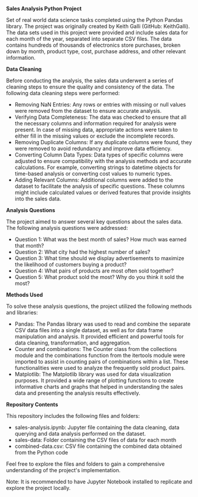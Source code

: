 **Sales Analysis Python Project**

Set of real world data science tasks completed using the Python Pandas library. The project was originally created by Keith Galli (GitHub: KeithGalli). 
The data sets used in this project were provided and include sales data for each month of the year, separated into separate CSV files. The data contains hundreds of thousands of electronics store purchases, broken down by month, product type, cost, purchase address, and other relevant information.

**Data Cleaning**

Before conducting the analysis, the sales data underwent a series of cleaning steps to ensure the quality and consistency of the data. The following data cleaning steps were performed:
- Removing NaN Entries: Any rows or entries with missing or null values were removed from the dataset to ensure accurate analysis.
- Verifying Data Completeness: The data was checked to ensure that all the necessary columns and information required for analysis were present. In case of missing data, appropriate actions were taken to either fill in the missing values or exclude the incomplete records.
- Removing Duplicate Columns: If any duplicate columns were found, they were removed to avoid redundancy and improve data efficiency.
- Converting Column Data Types: Data types of specific columns were adjusted to ensure compatibility with the analysis methods and accurate calculations. For example, converting strings to datetime objects for time-based analysis or converting cost values to numeric types.
- Adding Relevant Columns: Additional columns were added to the dataset to facilitate the analysis of specific questions. These columns might include calculated values or derived features that provide insights into the sales data.

**Analysis Questions**

The project aimed to answer several key questions about the sales data. The following analysis questions were addressed:
- Question 1: What was the best month of sales? How much was earned that month?
- Question 2: What city had the highest number of sales?
- Question 3: What time should we display advertisements to maximize the likelihood of customers buying a product?
- Question 4: What pairs of products are most often sold together?
- Question 5: What product sold the most? Why do you think it sold the most?

**Methods Used**

To solve these analysis questions, the project utilized the following methods and libraries:
- Pandas: The Pandas library was used to read and combine the separate CSV data files into a single dataset, as well as for data frame manipulation and analysis. It provided efficient and powerful tools for data cleaning, transformation, and aggregation.
- Counter and combinations: The Counter class from the collections module and the combinations function from the itertools module were imported to assist in counting pairs of combinations within a list. These functionalities were used to analyze the frequently sold product pairs.
- Matplotlib: The Matplotlib library was used for data visualization purposes. It provided a wide range of plotting functions to create informative charts and graphs that helped in understanding the sales data and presenting the analysis results effectively.

**Repository Contents**

This repository includes the following files and folders:

- sales-analysis.ipynb: Jupyter file containing the data cleaning, data querying and data analysis performed on the dataset.
- sales-data: Folder containing the CSV files of data for each month
- combined-data.csv: CSV file containing the combined data obtained from the Python code

Feel free to explore the files and folders to gain a comprehensive understanding of the project's implementation.

Note: It is recommended to have Jupyter Notebook installed to replicate and explore the project locally.
